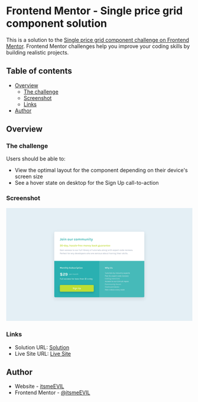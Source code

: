 # Frontend Mentor - Single price grid component solution

This is a solution to the [Single price grid component challenge on Frontend Mentor](https://www.frontendmentor.io/challenges/single-price-grid-component-5ce41129d0ff452fec5abbbc). Frontend Mentor challenges help you improve your coding skills by building realistic projects.

## Table of contents

-   [Overview](#overview)
    -   [The challenge](#the-challenge)
    -   [Screenshot](#screenshot)
    -   [Links](#links)
-   [Author](#author)

## Overview

### The challenge

Users should be able to:

-   View the optimal layout for the component depending on their device's screen size
-   See a hover state on desktop for the Sign Up call-to-action

### Screenshot

![](./images/screenshot.jpg)

### Links

-   Solution URL: [Solution](https://www.frontendmentor.io/solutions/singlepricegridcomponent-html-css-eVNe2ql5g)
-   Live Site URL: [Live Site](https://itsmeevil-frontendmentor-solutions.netlify.app/single-price-grid-component/)

## Author

-   Website - [itsmeEVIL](https://itsmeevil.github.io)
-   Frontend Mentor - [@itsmeEVIL](https://www.frontendmentor.io/profile/itsmeevil)

